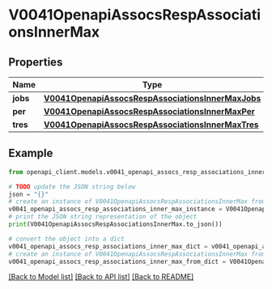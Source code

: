 # V0041OpenapiAssocsRespAssociationsInnerMax


## Properties

Name | Type | Description | Notes
------------ | ------------- | ------------- | -------------
**jobs** | [**V0041OpenapiAssocsRespAssociationsInnerMaxJobs**](V0041OpenapiAssocsRespAssociationsInnerMaxJobs.md) |  | [optional] 
**per** | [**V0041OpenapiAssocsRespAssociationsInnerMaxPer**](V0041OpenapiAssocsRespAssociationsInnerMaxPer.md) |  | [optional] 
**tres** | [**V0041OpenapiAssocsRespAssociationsInnerMaxTres**](V0041OpenapiAssocsRespAssociationsInnerMaxTres.md) |  | [optional] 

## Example

```python
from openapi_client.models.v0041_openapi_assocs_resp_associations_inner_max import V0041OpenapiAssocsRespAssociationsInnerMax

# TODO update the JSON string below
json = "{}"
# create an instance of V0041OpenapiAssocsRespAssociationsInnerMax from a JSON string
v0041_openapi_assocs_resp_associations_inner_max_instance = V0041OpenapiAssocsRespAssociationsInnerMax.from_json(json)
# print the JSON string representation of the object
print(V0041OpenapiAssocsRespAssociationsInnerMax.to_json())

# convert the object into a dict
v0041_openapi_assocs_resp_associations_inner_max_dict = v0041_openapi_assocs_resp_associations_inner_max_instance.to_dict()
# create an instance of V0041OpenapiAssocsRespAssociationsInnerMax from a dict
v0041_openapi_assocs_resp_associations_inner_max_from_dict = V0041OpenapiAssocsRespAssociationsInnerMax.from_dict(v0041_openapi_assocs_resp_associations_inner_max_dict)
```
[[Back to Model list]](../README.md#documentation-for-models) [[Back to API list]](../README.md#documentation-for-api-endpoints) [[Back to README]](../README.md)


